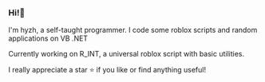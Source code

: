 ### Hi!👋

I'm hyzh, a self-taught programmer.
I code some roblox scripts and random applications on VB .NET

Currently working on R_INT, a universal roblox script with basic utilities.

I really appreciate a star ⭐️ if you like or find anything useful!
